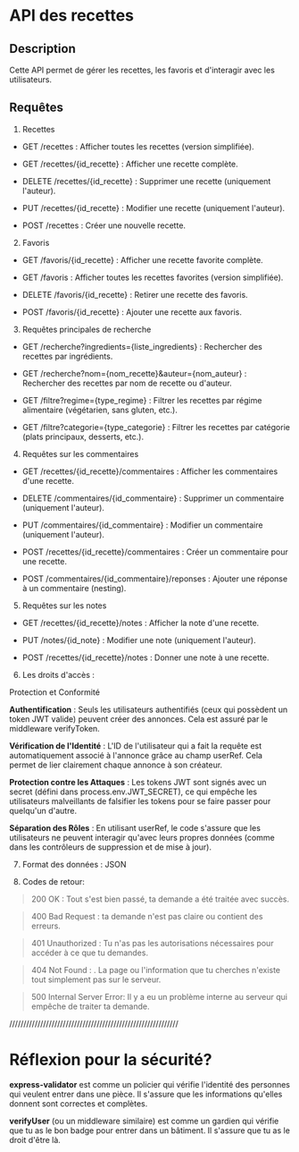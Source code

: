 # API des recettes

## Description 

Cette API permet de gérer les recettes, les favoris et d'interagir avec les utilisateurs.

## Requêtes

1. Recettes

- GET /recettes : Afficher toutes les recettes (version simplifiée).

- GET /recettes/{id_recette} : Afficher une recette complète.

- DELETE /recettes/{id_recette} : Supprimer une recette (uniquement l'auteur).

- PUT /recettes/{id_recette} : Modifier une recette (uniquement l'auteur).

- POST /recettes : Créer une nouvelle recette.


2. Favoris

- GET /favoris/{id_recette} : Afficher une recette favorite complète.

- GET /favoris : Afficher toutes les recettes favorites (version simplifiée).

- DELETE /favoris/{id_recette} : Retirer une recette des favoris.

- POST /favoris/{id_recette} : Ajouter une recette aux favoris.


3. Requêtes principales de recherche

- GET /recherche?ingredients={liste_ingredients} : Rechercher des recettes par ingrédients.

- GET /recherche?nom={nom_recette}&auteur={nom_auteur} : Rechercher des recettes par nom de recette ou d'auteur.

- GET /filtre?regime={type_regime} : Filtrer les recettes par régime alimentaire (végétarien, sans gluten, etc.).

- GET /filtre?categorie={type_categorie} : Filtrer les recettes par catégorie (plats principaux, desserts, etc.).


4. Requêtes sur les commentaires

- GET /recettes/{id_recette}/commentaires : Afficher les commentaires d'une recette.

- DELETE /commentaires/{id_commentaire} : Supprimer un commentaire (uniquement l'auteur).

- PUT /commentaires/{id_commentaire} : Modifier un commentaire (uniquement l'auteur).

- POST /recettes/{id_recette}/commentaires : Créer un commentaire pour une recette.

- POST /commentaires/{id_commentaire}/reponses : Ajouter une réponse à un commentaire (nesting).


5. Requêtes sur les notes

- GET /recettes/{id_recette}/notes : Afficher la note d'une recette.

- PUT /notes/{id_note} : Modifier une note (uniquement l'auteur).

- POST /recettes/{id_recette}/notes : Donner une note à une recette.


6. Les droits d'accès :

Protection et Conformité

**Authentification** : Seuls les utilisateurs authentifiés (ceux qui possèdent un token JWT valide) peuvent créer des annonces. Cela est assuré par le middleware verifyToken.

**Vérification de l'Identité** : L'ID de l'utilisateur qui a fait la requête est automatiquement associé à l'annonce grâce au champ userRef. Cela permet de lier clairement chaque annonce à son créateur.

**Protection contre les Attaques** : Les tokens JWT sont signés avec un secret (défini dans process.env.JWT_SECRET), ce qui empêche les utilisateurs malveillants de falsifier les tokens pour se faire passer pour quelqu'un d'autre.

**Séparation des Rôles** : En utilisant userRef, le code s'assure que les utilisateurs ne peuvent interagir qu'avec leurs propres données (comme dans les contrôleurs de suppression et de mise à jour).




7. Format des données :  JSON

8. Codes de retour:

> 200 OK : Tout s'est bien passé, ta demande a été traitée avec succès.

> 400 Bad Request : ta demande n'est pas claire ou contient des erreurs.

> 401 Unauthorized : Tu n'as pas les autorisations nécessaires pour accéder à ce que tu demandes.

> 404 Not Found : . La page ou l'information que tu cherches n'existe tout simplement pas sur le serveur.

> 500 Internal Server Error:  Il y a eu un problème interne au serveur qui empêche de traiter ta demande.


////////////////////////////////////////////////////////////

# Réflexion pour la sécurité?


**express-validator** est comme un policier qui vérifie l'identité des personnes qui veulent entrer dans une pièce. Il s'assure que les informations qu'elles donnent sont correctes et complètes.

**verifyUser** (ou un middleware similaire) est comme un gardien qui vérifie que tu as le bon badge pour entrer dans un bâtiment. Il s'assure que tu as le droit d'être là.